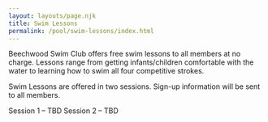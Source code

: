 ```yaml
---
layout: layouts/page.njk
title: Swim Lessons
permalink: /pool/swim-lessons/index.html
---
```

Beechwood Swim Club offers free swim lessons to all members at no charge.  Lessons range from getting infants/children comfortable with the water to learning how to swim all four competitive strokes.


Swim Lessons are offered in two sessions.  Sign-up information will be sent to all members.

Session 1 – TBD
Session 2 – TBD
